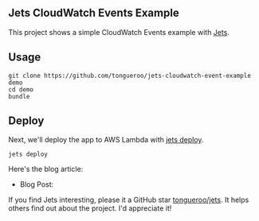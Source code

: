 ## Jets CloudWatch Events Example

This project shows a simple CloudWatch Events example with [Jets](http://rubyonjets.com/).

## Usage

    git clone https://github.com/tongueroo/jets-cloudwatch-event-example demo
    cd demo
    bundle

## Deploy

Next, we'll deploy the app to AWS Lambda with [jets deploy](http://rubyonjets.com/reference/jets-deploy/).

    jets deploy

Here's the blog article:

* Blog Post: []()

If you find Jets interesting, please it a GitHub star [tongueroo/jets](https://github.com/tongueroo/jets). It helps others find out about the project.  I'd appreciate it!